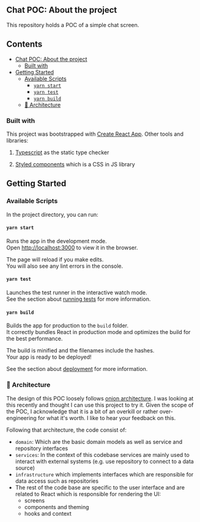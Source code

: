 ## Chat POC: About the project

This repository holds a POC of a simple chat screen.

## Contents

- [Chat POC: About the project](#chat-poc--about-the-project)
  - [Built with](#built-with)
- [Getting Started](#getting-started)
  - [Available Scripts](#available-scripts)
    - [`yarn start`](#-yarn-start-)
    - [`yarn test`](#-yarn-test-)
    - [`yarn build`](#-yarn-build-)
  - [📁 Architecture](#---architecture)

### Built with

This project was bootstrapped with [Create React App](https://github.com/facebook/create-react-app). Other tools and libraries:

1. [Typescript](https://www.typescriptlang.org/) as the static type checker

2. [Styled components](https://styled-components.com/) which is a CSS in JS library

## Getting Started

### Available Scripts

In the project directory, you can run:

#### `yarn start`

Runs the app in the development mode.\
Open [http://localhost:3000](http://localhost:3000) to view it in the browser.

The page will reload if you make edits.\
You will also see any lint errors in the console.

#### `yarn test`

Launches the test runner in the interactive watch mode.\
See the section about [running tests](https://facebook.github.io/create-react-app/docs/running-tests) for more information.

#### `yarn build`

Builds the app for production to the `build` folder.\
It correctly bundles React in production mode and optimizes the build for the best performance.

The build is minified and the filenames include the hashes.\
Your app is ready to be deployed!

See the section about [deployment](https://facebook.github.io/create-react-app/docs/deployment) for more information.

### 📁 Architecture

The design of this POC loosely follows [onion architecture](https://www.codeguru.com/csharp/csharp/cs_misc/designtechniques/understanding-onion-architecture.html). I was looking at this recently and thought I can use this project to try it. Given the scope of the POC, I acknowledge that it is a bit of an overkill or rather over-engineering for what it's worth. I like to hear your feedback on this.

Following that architecture, the code consist of:

- `domain`: Which are the basic domain models as well as service and repository interfaces
- `services`: In the context of this codebase services are mainly used to interact with external systems (e.g. use repository to connect to a data source)
- `infrastructure` which implements interfaces which are responsible for data access such as repositories
- The rest of the code base are specific to the user interface and are related to React which is responsible for rendering the UI:
  - screens
  - components and theming
  - hooks and context
